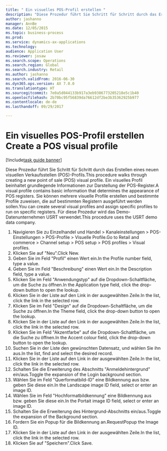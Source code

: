 ```yaml
--- 
title: " Ein visuelles POS-Profil erstellen "
description: "Diese Prozedur führt Sie Schritt für Schritt durch das Erstellen eines neuen visuellen Verkaufsstellen (POS)-Profils."
author: jashanno
manager: AnnBe
ms.date: 12/05/2015
ms.topic: business-process
ms.prod: 
ms.service: dynamics-ax-applications
ms.technology: 
audience: Application User
ms.reviewer: josaw
ms.search.scope: Operations
ms.search.region: Global
ms.search.industry: Retail
ms.author: jashanno
ms.search.validFrom: 2016-06-30
ms.dyn365.ops.version: AX 7.0.0
ms.translationtype: HT
ms.sourcegitcommit: 7e0a5d044133b917a3eb9386773205218e5c1b40
ms.openlocfilehash: 2b70bc95f56839da76612df2be3b35362925b977
ms.contentlocale: de-de
ms.lasthandoff: 09/29/2017

---
```

# <a name="create-a-pos-visual-profile"></a><span data-ttu-id="1cea9-103"> Ein visuelles POS-Profil erstellen </span><span class="sxs-lookup"><span data-stu-id="1cea9-103">Create a POS visual profile</span></span> 

[!include[task guide banner](../includes/task-guide-banner.md)]

<span data-ttu-id="1cea9-104">Diese Prozedur führt Sie Schritt für Schritt durch das Erstellen eines neuen visuellen Verkaufsstellen (POS)-Profils.</span><span class="sxs-lookup"><span data-stu-id="1cea9-104">This procedure walks through creating a new point of sale (POS) visual profile.</span></span> <span data-ttu-id="1cea9-105">Ein visuelles Profil beinhaltet grundlegende Informationen zur Darstellung der POS-Register.</span><span class="sxs-lookup"><span data-stu-id="1cea9-105">A visual profile contains basic information that determines the appearance of POS registers.</span></span> <span data-ttu-id="1cea9-106">Sie können mehrere visuelle Profile erstellen und bestimmte Profile zuweisen, die auf bestimmten Registern ausgeführt werden sollen.</span><span class="sxs-lookup"><span data-stu-id="1cea9-106">You can create several visual profiles and assign specific profiles to run on specific registers.</span></span> <span data-ttu-id="1cea9-107">Für diese Prozedur wird das Demo-Datenunternehmen USRT verwendet.</span><span class="sxs-lookup"><span data-stu-id="1cea9-107">This procedure uses the USRT demo data company.</span></span>

1. <span data-ttu-id="1cea9-108">Navigieren Sie zu Einzelhandel und Handel > Kanaleinstellungen > POS-Einstellungen > POS-Profile > Visuelle Profile.</span><span class="sxs-lookup"><span data-stu-id="1cea9-108">Go to Retail and commerce > Channel setup > POS setup > POS profiles > Visual profiles.</span></span>
2. <span data-ttu-id="1cea9-109">Klicken Sie auf "Neu".</span><span class="sxs-lookup"><span data-stu-id="1cea9-109">Click New.</span></span>
3. <span data-ttu-id="1cea9-110">Geben Sie im Feld "Profil" einen Wert ein.</span><span class="sxs-lookup"><span data-stu-id="1cea9-110">In the Profile number field, type a value.</span></span>
4. <span data-ttu-id="1cea9-111">Geben Sie im Feld "Beschreibung" einen Wert ein.</span><span class="sxs-lookup"><span data-stu-id="1cea9-111">In the Description field, type a value.</span></span>
5. <span data-ttu-id="1cea9-112">Klicken Sie im Feld "Anwendungstyp" auf die Dropdown-Schaltfläche, um die Suche zu öffnen.</span><span class="sxs-lookup"><span data-stu-id="1cea9-112">In the Application type field, click the drop-down button to open the lookup.</span></span>
6. <span data-ttu-id="1cea9-113">Klicken Sie in der Liste auf den Link in der ausgewählten Zeile.</span><span class="sxs-lookup"><span data-stu-id="1cea9-113">In the list, click the link in the selected row.</span></span>
7. <span data-ttu-id="1cea9-114">Klicken Sie im Feld "Design" auf die Dropdown-Schaltfläche, um die Suche zu öffnen.</span><span class="sxs-lookup"><span data-stu-id="1cea9-114">In the Theme field, click the drop-down button to open the lookup.</span></span>
8. <span data-ttu-id="1cea9-115">Klicken Sie in der Liste auf den Link in der ausgewählten Zeile.</span><span class="sxs-lookup"><span data-stu-id="1cea9-115">In the list, click the link in the selected row.</span></span>
9. <span data-ttu-id="1cea9-116">Klicken Sie im Feld "Akzentfarbe" auf die Dropdown-Schaltfläche, um die Suche zu öffnen.</span><span class="sxs-lookup"><span data-stu-id="1cea9-116">In the Accent colour field, click the drop-down button to open the lookup.</span></span>
10. <span data-ttu-id="1cea9-117">Suchen Sie in der Liste den gewünschten Datensatz, und wählen Sie ihn aus.</span><span class="sxs-lookup"><span data-stu-id="1cea9-117">In the list, find and select the desired record.</span></span>
11. <span data-ttu-id="1cea9-118">Klicken Sie in der Liste auf den Link in der ausgewählten Zeile.</span><span class="sxs-lookup"><span data-stu-id="1cea9-118">In the list, click the link in the selected row.</span></span>
12. <span data-ttu-id="1cea9-119">Schalten Sie die Erweiterung des Abschnitts "Anmeldehintergrund" ein/aus.</span><span class="sxs-lookup"><span data-stu-id="1cea9-119">Toggle the expansion of the Login background section.</span></span>
13. <span data-ttu-id="1cea9-120">Wählen Sie im Feld "Querformatbild-ID" eine Bildkennung aus bzw. geben Sie diese ein.</span><span class="sxs-lookup"><span data-stu-id="1cea9-120">In the Landscape image ID field, select or enter an image ID.</span></span>
14. <span data-ttu-id="1cea9-121">Wählen Sie im Feld "Hochformatbildkennung" eine Bildkennung aus bzw. geben Sie diese ein.</span><span class="sxs-lookup"><span data-stu-id="1cea9-121">In the Portait image ID field, select or enter an image ID.</span></span>
15. <span data-ttu-id="1cea9-122">Schalten Sie die Erweiterung des Hintergrund-Abschnitts ein/aus.</span><span class="sxs-lookup"><span data-stu-id="1cea9-122">Toggle the expansion of the Background section.</span></span>
16. <span data-ttu-id="1cea9-123">Fordern Sie ein Popup für die Bildkennung an.</span><span class="sxs-lookup"><span data-stu-id="1cea9-123">RequestPopup the Image ID.</span></span>
17. <span data-ttu-id="1cea9-124">Klicken Sie in der Liste auf den Link in der ausgewählten Zeile.</span><span class="sxs-lookup"><span data-stu-id="1cea9-124">In the list, click the link in the selected row.</span></span>
18. <span data-ttu-id="1cea9-125">Klicken Sie auf "Speichern".</span><span class="sxs-lookup"><span data-stu-id="1cea9-125">Click Save.</span></span>


